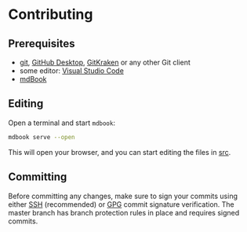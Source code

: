 # Contributing

## Prerequisites

- [git](https://git-scm.com/), [GitHub Desktop](https://desktop.github.com/), [GitKraken](https://www.gitkraken.com/git-client) or any other Git client
- some editor: [Visual Studio Code](https://code.visualstudio.com/)
- [mdBook](https://rust-lang.github.io/mdBook/guide/installation.html)

## Editing

Open a terminal and start `mdbook`:

```bash
mdbook serve --open
```

This will open your browser, and you can start editing the files in [src](./src/).

## Committing

Before committing any changes, make sure to sign your commits using either [SSH](https://docs.github.com/en/authentication/managing-commit-signature-verification/about-commit-signature-verification#ssh-commit-signature-verification) (recommended) or [GPG](https://docs.github.com/en/authentication/managing-commit-signature-verification/about-commit-signature-verification#gpg-commit-signature-verification) commit signature verification. The master branch has branch protection rules in place and requires signed commits.
